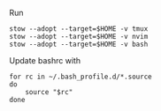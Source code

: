 
Run

```
stow --adopt --target=$HOME -v tmux
stow --adopt --target=$HOME -v nvim
stow --adopt --target=$HOME -v bash
```


Update bashrc with

```
for rc in ~/.bash_profile.d/*.source
do
    source "$rc"
done
```
